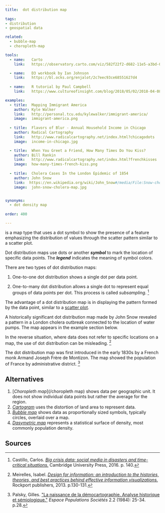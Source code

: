 ```yaml
---
title:  dot distribution map
  
tags:
- distribution
- geospatial data

related:
  - bubble-map
  - choropleth-map

tools:
  - name:   Carto
    link:   https://observatory.carto.com/viz/582f22f2-d682-11e5-a3bd-0ecfd53eb7d3/public_map

  - name:   D3 workbook by Ian Johnson
    link:   https://bl.ocks.org/enjalot/2c7eec93ce68551627d4
    
  - name:   R tutorial by Paul Campbell
    link:   https://www.cultureofinsight.com/blog/2018/05/02/2018-04-08-multivariate-dot-density-maps-in-r-with-sf-ggplot2

examples:
  - title:  Mapping Immigrant America
    author: Kyle Walker
    link:   http://personal.tcu.edu/kylewalker/immigrant-america/
    image:  immigrant-america.png
  
  - title:  Flavors of Blur - Annual Household Income in Chicago
    author: Radical Cartography
    link:   http://www.radicalcartography.net/index.html?chicagodots
    image:  income-in-chicago.jpg

  - title:  When You Greet a Friend, How Many Times Do You Kiss?
    author: Bill Rankin
    link:   http://www.radicalcartography.net/index.html?frenchkisses
    image:  how-many-times-french-kiss.png
    
  - title:  Cholera Cases In the London Epidemic of 1854
    author: John Snow
    link:  https://en.wikipedia.org/wiki/John_Snow#/media/File:Snow-cholera-map-1.jpg
    image:  john-snow-cholera-map.jpg


synonyms:
  - dot density map
  
order: 400

---
```

is a map type that uses a dot symbol to show the presence of a feature emphasizing the distribution of values through the scatter pattern similar to a scatter plot.

<!--more-->
Dot distribution maps use dots or another ***symbol*** to mark the location of specific data points. The ***legend*** indicates the meaning of symbol colors.

There are two types of dot distribution maps:

1. One-to-one dot distribution shows a single dot per data point.

2. One-to-many dot distribution allows a single dot to represent equal groups of data points per dot. This process is called *subsampling*. [^castillo]

The advantage of a dot distribution map is in displaying the pattern formed by the data point, similar to a [scatter plot](/scatter-plot). 

A historically significant dot distribution map made by John Snow revealed a pattern in a London cholera outbreak connected to the location of water pumps. The map appears in the example section below.

In the reverse situation, where data does not refer to specific locations on a map, the use of dot distribution can be misleading. [^meirelles]

The dot distribution map was first introduced in the early 1830s by a French monk Armand Joseph Frère de Montizon. The map showed the population of France by administrative district. [^palsky]

## Alternatives

1. [*Choropleth map*](/choropleth map) shows data per geographic unit. It does not show individual data points but rather the average for the region.
2. [*Cartogram*](/cartogram) uses the distortion of land area to represent data.
3. [*Bubble map*](/bubble-map) shows data as proportionally sized symbols, typically circles, overlaid over a map.
4. [*Dasymetric map*](/dasymetric-map) represents a statistical surface of density, most commonly population density.

## Sources 


[^castillo]: Castillo, Carlos. [*Big crisis data: social media in disasters and time-critical situations.*]((https://books.google.com/books?id=c1KJDAAAQBAJ)) Cambridge University Press, 2016. p. 140.

[^meirelles]: Meirelles, Isabel. [*Design for information: an introduction to the histories, theories, and best practices behind effective information visualizations.*](https://books.google.fr/books?id=RFb0AwAAQBAJ) Rockport publishers, 2013. p.130-131. 

[^palsky]: Palsky, Gilles. ["La naissance de la démocartographie. Analyse historique et sémiologique."]((http://www.persee.fr/doc/espos_0755-7809_1984_num_2_2_956)) *Espace Populations Sociétés* 2.2 (1984): 25-34. p.28.
